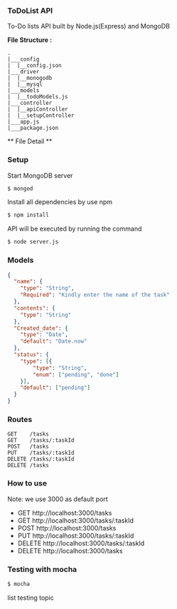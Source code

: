 ### ToDoList API

To-Do lists API built by Node.js(Express) and MongoDB

**File Structure :**
```
.
|___config
|  |__config.json
|___driver
|  |__monogodb
|  |__mysql
|___models
|  |__todoModels.js
|___controller
|  |__apiController
|  |__setupController
|___app.js
|___package.json
```
** File Detail **
### Setup
Start MongoDB server
```bash
$ mongod
```
Install all dependencies by use npm
```bash
$ npm install
```
 API will be executed by running the command
```bash
$ node server.js
```
### Models
```json
{
  "name": {
    "type": "String",
    "Required": "Kindly enter the name of the task"
  },
  "contents": {
    "type": "String"
  },
  "Created_date": {
    "type": "Date",
    "default": "Date.now"
  },
  "status": {
    "type": [{
        "type": "String",
        "enum": ["pending", "done"]
    }],
    "default": ["pending"]
  }
}
```
### Routes

```
GET    /tasks
GET    /tasks/:taskId
POST   /tasks
PUT    /tasks/:taskId
DELETE /tasks/:taskId
DELETE /tasks
```
### How to use 
Note: we use 3000 as default port
* GET    http://localhost:3000/tasks
* GET    http://localhost:3000/tasks/:taskId
* POST   http://localhost:3000/tasks
* PUT    http://localhost:3000/tasks/:taskId
* DELETE http://localhost:3000/tasks/:taskId
* DELETE http://localhost:3000/tasks
### Testing with mocha
```bash
$ mocha
```
list testing topic
